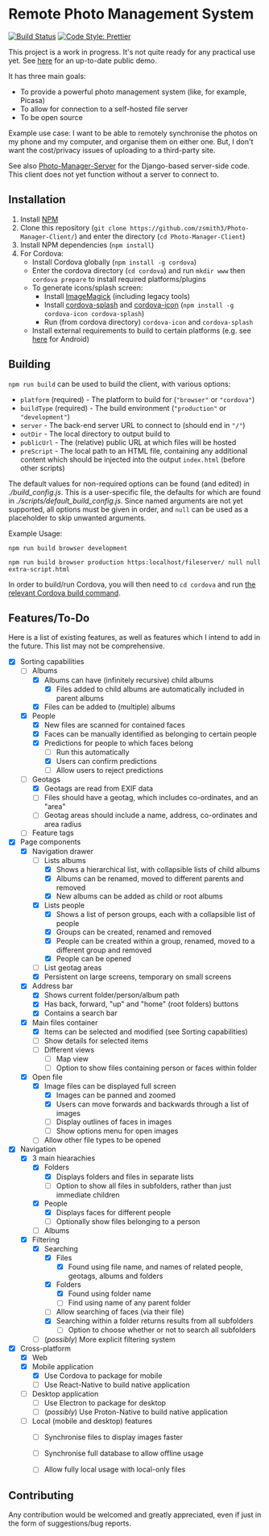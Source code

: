 # Remote Photo Management System

[![Build Status](https://travis-ci.com/zsmith3/Photo-Manager-Client.svg?branch=master)](https://travis-ci.com/zsmith3/Photo-Manager-Client)
[![Code Style: Prettier](https://img.shields.io/badge/code_style-prettier-ff69b4.svg)](https://github.com/prettier/prettier)

This project is a work in progress. It's not quite ready for any practical use yet. See [here](https://zsmith3.github.io/Photo-Manager-Client/demo/) for an up-to-date public demo.

It has three main goals:
- To provide a powerful photo management system (like, for example, Picasa)
- To allow for connection to a self-hosted file server
- To be open source

Example use case: I want to be able to remotely synchronise the photos on my phone and my computer, and organise them on either one. But, I don't want the cost/privacy issues of uploading to a third-party site.

See also [Photo-Manager-Server](https://github.com/zsmith3/Photo-Manager-Server/) for the Django-based server-side code. This client does not yet function without a server to connect to.


## Installation

1) Install [NPM](https://nodejs.org/en/)
2) Clone this repository (`git clone https://github.com/zsmith3/Photo-Manager-Client/`) and enter the directory (`cd Photo-Manager-Client`)
3) Install NPM dependencies (`npm install`)
4) For Cordova:
	- Install Cordova globally (`npm install -g cordova`)
	- Enter the cordova directory (`cd cordova`) and run `mkdir www` then `cordova prepare` to install required platforms/plugins
	- To generate icons/splash screen:
		- Install [ImageMagick](https://www.imagemagick.org/script/download.php) (including legacy tools)
		- Install [cordova-splash](https://github.com/AlexDisler/cordova-splash) and [cordova-icon](https://github.com/AlexDisler/cordova-icon) (`npm install -g cordova-icon cordova-splash`)
		- Run (from cordova directory) `cordova-icon` and `cordova-splash`
	- Install external requirements to build to certain platforms (e.g. see [here](https://cordova.apache.org/docs/en/latest/guide/platforms/android/index.html#installing-the-requirements) for Android)


## Building

`npm run build` can be used to build the client, with various options:
- `platform` (required) - The platform to build for (`"browser"` or `"cordova"`)
- `buildType` (required) - The build environment (`"production"` or `"development"`)
- `server` - The back-end server URL to connect to (should end in `"/"`)
- `outDir` - The local directory to output build to
- `publicUrl` - The (relative) public URL at which files will be hosted
- `preScript` - The local path to an HTML file, containing any additional content which should be injected into the output `index.html` (before other scripts)

The default values for non-required options can be found (and edited) in *./build_config.js*. This is a user-specific file, the defaults for which are found in *./scripts/default_build_config.js*. Since named arguments are not yet supported, all options must be given in order, and `null` can be used as a placeholder to skip unwanted arguments.

Example Usage:

`npm run build browser development`

`npm run build browser production https:localhost/fileserver/ null null extra-script.html`

In order to build/run Cordova, you will then need to `cd cordova` and run [the relevant Cordova build command](https://cordova.apache.org/docs/en/latest/guide/cli/#build-the-app).


## Features/To-Do

Here is a list of existing features, as well as features which I intend to add in the future. This list may not be comprehensive.

- [x] Sorting capabilities
	- [ ] Albums
		- [x] Albums can have (infinitely recursive) child albums
			- [x] Files added to child albums are automatically included in parent albums
		- [x] Files can be added to (multiple) albums
	- [x] People
		- [x] New files are scanned for contained faces
		- [x] Faces can be manually identified as belonging to certain people
		- [x] Predictions for people to which faces belong
			- [ ] Run this automatically
			- [x] Users can confirm predictions
			- [ ] Allow users to reject predictions
	- [ ] Geotags
		- [x] Geotags are read from EXIF data
		- [ ] Files should have a geotag, which includes co-ordinates, and an "area"
		- [ ] Geotag areas should include a name, address, co-ordinates and area radius
	- [ ] Feature tags
- [x] Page components
	- [x] Navigation drawer
		- [ ] Lists albums
			- [x] Shows a hierarchical list, with collapsible lists of child albums
			- [x] Albums can be renamed, moved to different parents and removed
			- [x] New albums can be added as child or root albums
		- [x] Lists people
			- [x] Shows a list of person groups, each with a collapsible list of people
			- [x] Groups can be created, renamed and removed
			- [x] People can be created within a group, renamed, moved to a different group and removed
			- [x] People can be opened
		- [ ] List geotag areas
		- [x] Persistent on large screens, temporary on small screens
	- [x] Address bar
		- [x] Shows current folder/person/album path
		- [x] Has back, forward, "up" and "home" (root folders) buttons
		- [x] Contains a search bar
	- [x] Main files container
		- [x] Items can be selected and modified (see Sorting capabilities)
		- [ ] Show details for selected items
		- [ ] Different views
			- [ ] Map view
			- [ ] Option to show files containing person or faces within folder
	- [x] Open file
		- [x] Image files can be displayed full screen
			- [x] Images can be panned and zoomed
			- [x] Users can move forwards and backwards through a list of images
			- [ ] Display outlines of faces in images
			- [ ] Show options menu for open images
		- [ ] Allow other file types to be opened
- [x] Navigation
	- [x] 3 main hiearachies
		- [x] Folders
			- [x] Displays folders and files in separate lists
			- [ ] Option to show all files in subfolders, rather than just immediate children
		- [x] People
			- [x] Displays faces for different people
			- [ ] Optionally show files belonging to a person
		- [ ] Albums
	- [x] Filtering
		- [x] Searching
			- [x] Files
				- [x] Found using file name, and names of related people, geotags, albums and folders
			- [x] Folders
				- [x] Found using folder name
				- [ ] Find using name of any parent folder
			- [ ] Allow searching of faces (via their file)
			- [x] Searching within a folder returns results from all subfolders
				- [ ] Option to choose whether or not to search all subfolders
		- [ ] (*possibly*) More explicit filtering system
- [x] Cross-platform
	- [x] Web
	- [x] Mobile application
		- [x] Use Cordova to package for mobile
		- [ ] Use React-Native to build native application
	- [ ] Desktop application
		- [ ] Use Electron to package for desktop
		- [ ] (*possibly*) Use Proton-Native to build native application
	- [ ] Local (mobile and desktop) features
		- [ ] Synchronise files to display images faster
		- [ ] Synchronise full database to allow offline usage
		- [ ] Allow fully local usage with local-only files


## Contributing

Any contribution would be welcomed and greatly appreciated, even if just in the form of suggestions/bug reports.
